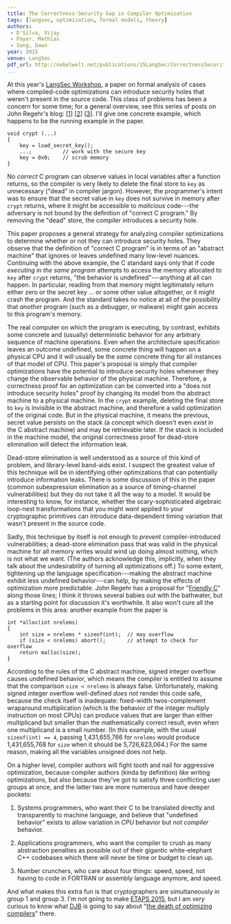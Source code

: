 ```yaml
---
title: The Correctness-Security Gap in Compiler Optimization
tags: [langsec, optimization, formal models, theory]
authors:
 - D'Silva, Vijay
 - Payer, Mathias
 - Song, Dawn
year: 2015
venue: LangSec
pdf_url: http://nebelwelt.net/publications/15LangSec/CorrectnessSecurityGap-LangSec15.pdf
...
```


At this year's [LangSec Workshop][], a paper on formal analysis of
cases where compiled-code optimizations can introduce security holes
that weren't present in the source code.  This class of problems has
been a concern for some time; for a general overview, see this series
of posts on John Regehr's blog: [[1][]] [[2][]] [[3][]].  I'll give one
concrete example, which happens to be the running example in the
paper.

~~~~ {.c}
void crypt (...)
{
    key = load_secret_key();
    ...;          // work with the secure key
    key = 0x0;    // scrub memory
}
~~~~

No *correct* C program can observe values in local variables after a
function returns, so the compiler is very likely to delete the final
store to `key` as unnecessary ("dead" in compiler jargon).  However,
the programmer's intent was to ensure that the secret value in `key`
does not survive in memory after `crypt` returns, where it might be
accessible to *malicious* code---the adversary is not bound by the
definition of "correct C program."  By removing the "dead" store, the
compiler introduces a security hole.

This paper proposes a general strategy for analyzing compiler
optimizations to determine whether or not they can introduce security
holes.  They observe that the definition of "correct C program" is in
terms of an "abstract machine" that ignores or leaves undefined many
low-level nuances.  Continuing with the above example, the C standard
says only that if code *executing in the same program* attempts to
access the memory allocated to `key` after `crypt` returns, "the
behavior is undefined"---anything at all can happen.  In particular,
reading from that memory might legitimately return either zero or the
secret key ... or some other value altogether, or it might crash the
program.  And the standard takes no notice at all of the possibility
that *another* program (such as a debugger, or malware) might gain
access to this program's memory.

The real computer on which the program is executing, by contrast,
exhibits some concrete and (usually) deterministic behavior for any
arbitrary sequence of machine operations.  Even when the architecture
specification leaves an outcome undefined, some concrete thing will
happen on a physical CPU and it will usually be the *same* concrete
thing for all instances of that model of CPU.  This paper's proposal
is simply that compiler optimizations have the potential to introduce
security holes whenever they change the observable behavior of the
physical machine.  Therefore, a correctness proof for an optimization
can be converted into a "does not introduce security holes" proof by
changing its model from the abstract machine to a physical machine.
In the `crypt` example, deleting the final store to `key` is invisible
in the abstract machine, and therefore a valid optimization of the
original code.  But in the physical machine, it means the previous,
secret value persists on the stack (a concept which doesn't even
*exist* in the C abstract machine) and may be retrievable later.  If
the stack is included in the machine model, the original correctness
proof for dead-store elimination will detect the information leak.

Dead-store elimination is well understood as a source of this kind of
problem, and library-level band-aids exist.  I suspect the greatest
value of this technique will be in identifying other optimizations
that can potentially introduce information leaks.  There is some
discussion of this in the paper (common subexpression elimination as a
source of timing-channel vulnerabilities) but they do not take it all
the way to a model.  It would be interesting to know, for instance,
whether the scary-sophisticated algebraic loop-nest transformations
that you might *want* applied to your cryptographic primitives can
introduce data-dependent timing variation that wasn't present in the
source code.

Sadly, this technique by itself is not enough to *prevent*
compiler-introduced vulnerabilities; a dead-store elimination pass
that was valid in the physical machine for all memory writes would
wind up doing almost nothing, which is not what we want.  (The authors
acknowledge this, implicitly, when they talk about the undesirability
of turning all optimizations off.)  To some extent, tightening up the
language specification---making the abstract machine exhibit less
undefined behavior---can help, by making the effects of optimization
more predictable.  John Regehr has a proposal for "[Friendly C][]"
along those lines; I think it throws several babies out with the
bathwater, but as a starting point for discussion it's worthwhile.
It also won't cure all the problems in this area: another example from
the paper is

~~~~ {.c}
int *alloc(int nrelems)
{
    int size = nrelems * sizeof(int);  // may overflow
    if (size < nrelems) abort();       // attempt to check for overflow
    return malloc(size);
}
~~~~

According to the rules of the C abstract machine, signed integer
overflow causes undefined behavior, which means the compiler is
entitled to assume that the comparison `size < nrelems` is always
false.  Unfortunately, making signed integer overflow well-defined
*does not* render this code safe, because the check itself is
inadequate: fixed-width twos-complement wraparound multiplication
(which is the behavior of the integer multiply instruction on most
CPUs) can produce values that are larger than either multiplicand but
smaller than the mathematically correct result, even when one
multiplicand is a small number.  (In this example, with the usual
`sizeof(int) == 4`, passing 1,431,655,766 for `nrelems` would produce
1,431,655,768 for `size` when it should be 5,726,623,064.) For the
same reason, making all the variables unsigned does not help.

On a higher level, compiler authors will fight tooth and nail for
aggressive optimization, because compiler authors (kinda by
definition) *like* writing optimizations, but also because they've got
to satisfy three conflicting user groups at once, and the latter two
are more numerous and have deeper pockets:

1. Systems programmers, who want their C to be translated directly and
   transparently to machine language, and believe that "undefined
   behavior" exists to allow variation in *CPU* behavior but not
   *compiler* behavior.

1. Applications programmers, who want the compiler to crush as many
   abstraction penalties as possible out of their gigantic
   white-elephant C++ codebases which there will never be time or
   budget to clean up.

1. Number crunchers, who care about four things: speed, speed, not
   having to code in FORTRAN or assembly language anymore, and speed.

And what makes this extra fun is that cryptographers are
simultaneously in group 1 and group 3.  I'm not going to make [ETAPS
2015][], but I am *very* curious to know what [DJB][] is going to say
about "[the death of optimizing compilers][]" there.

[LangSec Workshop]: http://spw15.langsec.org/index.html
[1]: http://blog.regehr.org/archives/213
[2]: http://blog.regehr.org/archives/226
[3]: http://blog.regehr.org/archives/232
[Friendly C]: http://blog.regehr.org/archives/1180
[ETAPS 2015]: http://www.etaps.org/index.php/2015
[DJB]: http://cr.yp.to/djb.html
[the death of optimizing compilers]: http://blog.cr.yp.to/20150314-optimizing.html

